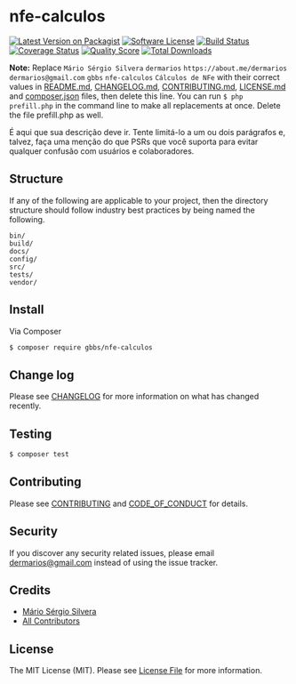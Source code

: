 # nfe-calculos

[![Latest Version on Packagist][ico-version]][link-packagist]
[![Software License][ico-license]](LICENSE.md)
[![Build Status][ico-travis]][link-travis]
[![Coverage Status][ico-scrutinizer]][link-scrutinizer]
[![Quality Score][ico-code-quality]][link-code-quality]
[![Total Downloads][ico-downloads]][link-downloads]

**Note:** Replace ```Mário Sérgio Silvera``` ```dermarios``` ```https://about.me/dermarios``` ```dermarios@gmail.com``` ```gbbs``` ```nfe-calculos``` ```Cálculos de NFe``` with their correct values in [README.md](README.md), [CHANGELOG.md](CHANGELOG.md), [CONTRIBUTING.md](CONTRIBUTING.md), [LICENSE.md](LICENSE.md) and [composer.json](composer.json) files, then delete this line. You can run `$ php prefill.php` in the command line to make all replacements at once. Delete the file prefill.php as well.

É aqui que sua descrição deve ir. Tente limitá-lo a um ou dois parágrafos e, talvez, faça uma menção do que
PSRs que você suporta para evitar qualquer confusão com usuários e colaboradores.

## Structure

If any of the following are applicable to your project, then the directory structure should follow industry best practices by being named the following.

```
bin/        
build/
docs/
config/
src/
tests/
vendor/
```


## Install

Via Composer

``` bash
$ composer require gbbs/nfe-calculos
```

## Change log

Please see [CHANGELOG](CHANGELOG.md) for more information on what has changed recently.

## Testing

``` bash
$ composer test
```

## Contributing

Please see [CONTRIBUTING](CONTRIBUTING.md) and [CODE_OF_CONDUCT](CODE_OF_CONDUCT.md) for details.

## Security

If you discover any security related issues, please email dermarios@gmail.com instead of using the issue tracker.

## Credits

- [Mário Sérgio Silvera][link-author]
- [All Contributors][link-contributors]

## License

The MIT License (MIT). Please see [License File](LICENSE.md) for more information.

[ico-version]: https://img.shields.io/packagist/v/gbbs/nfe-calculos.svg?style=flat-square
[ico-license]: https://img.shields.io/badge/license-MIT-brightgreen.svg?style=flat-square
[ico-travis]: https://img.shields.io/travis/gbbs/nfe-calculos/master.svg?style=flat-square
[ico-scrutinizer]: https://img.shields.io/scrutinizer/coverage/g/gbbs/nfe-calculos.svg?style=flat-square
[ico-code-quality]: https://img.shields.io/scrutinizer/g/gbbs/nfe-calculos.svg?style=flat-square
[ico-downloads]: https://img.shields.io/packagist/dt/gbbs/nfe-calculos.svg?style=flat-square

[link-packagist]: https://packagist.org/packages/gbbs/nfe-calculos
[link-travis]: https://travis-ci.org/gbbs/nfe-calculos
[link-scrutinizer]: https://scrutinizer-ci.com/g/gbbs/nfe-calculos/code-structure
[link-code-quality]: https://scrutinizer-ci.com/g/gbbs/nfe-calculos
[link-downloads]: https://packagist.org/packages/gbbs/nfe-calculos
[link-author]: https://bitbucket.org/dermarios
[link-contributors]: ../../contributors
